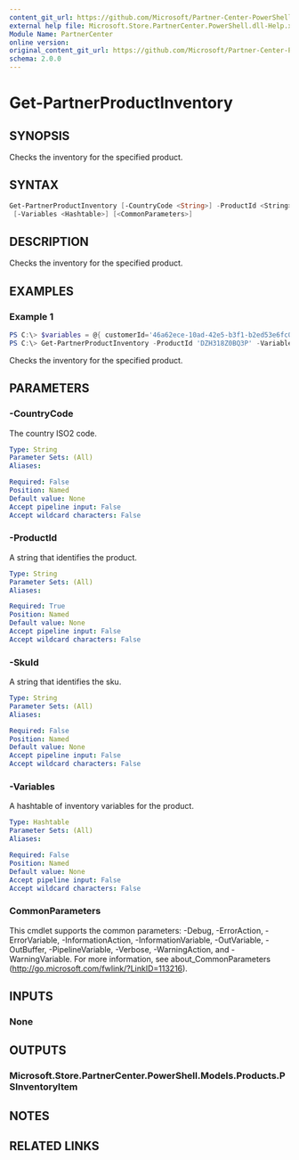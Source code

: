 ```yaml
---
content_git_url: https://github.com/Microsoft/Partner-Center-PowerShell/blob/master/docs/help/Get-PartnerProductInventory.md
external help file: Microsoft.Store.PartnerCenter.PowerShell.dll-Help.xml
Module Name: PartnerCenter
online version:
original_content_git_url: https://github.com/Microsoft/Partner-Center-PowerShell/blob/master/docs/help/Get-PartnerProductInventory.md
schema: 2.0.0
---
```


# Get-PartnerProductInventory

## SYNOPSIS
Checks the inventory for the specified product.

## SYNTAX

```powershell
Get-PartnerProductInventory [-CountryCode <String>] -ProductId <String> [-SkuId <String>]
 [-Variables <Hashtable>] [<CommonParameters>]
```

## DESCRIPTION
Checks the inventory for the specified product.

## EXAMPLES

### Example 1
```powershell
PS C:\> $variables = @{ customerId='46a62ece-10ad-42e5-b3f1-b2ed53e6fc08'; azureSubscriptionId='f5edca90-8799-44bd-ac59-64bd93285ed1'; armRegionName='uswest' }
PS C:\> Get-PartnerProductInventory -ProductId 'DZH318Z0BQ3P' -Variables $variables
```

Checks the inventory for the specified product.

## PARAMETERS

### -CountryCode
The country ISO2 code.

```yaml
Type: String
Parameter Sets: (All)
Aliases:

Required: False
Position: Named
Default value: None
Accept pipeline input: False
Accept wildcard characters: False
```

### -ProductId
A string that identifies the product.

```yaml
Type: String
Parameter Sets: (All)
Aliases:

Required: True
Position: Named
Default value: None
Accept pipeline input: False
Accept wildcard characters: False
```

### -SkuId
A string that identifies the sku.

```yaml
Type: String
Parameter Sets: (All)
Aliases:

Required: False
Position: Named
Default value: None
Accept pipeline input: False
Accept wildcard characters: False
```

### -Variables
A hashtable of inventory variables for the product.

```yaml
Type: Hashtable
Parameter Sets: (All)
Aliases:

Required: False
Position: Named
Default value: None
Accept pipeline input: False
Accept wildcard characters: False
```

### CommonParameters
This cmdlet supports the common parameters: -Debug, -ErrorAction, -ErrorVariable, -InformationAction, -InformationVariable, -OutVariable, -OutBuffer, -PipelineVariable, -Verbose, -WarningAction, and -WarningVariable. For more information, see about_CommonParameters (http://go.microsoft.com/fwlink/?LinkID=113216).

## INPUTS

### None

## OUTPUTS

### Microsoft.Store.PartnerCenter.PowerShell.Models.Products.PSInventoryItem

## NOTES

## RELATED LINKS
